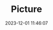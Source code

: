 ---
weight: 1
images:
- /images/edited/106.jpeg
title: Picture
date: 2023-12-01 11:46:07
tags:
- luminar
- work
---